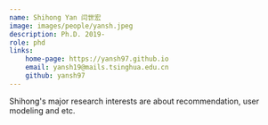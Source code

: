 ```yaml
---
name: Shihong Yan 闫世宏
image: images/people/yansh.jpeg 
description: Ph.D. 2019- 
role: phd 
links: 
    home-page: https://yansh97.github.io 
    email: yansh19@mails.tsinghua.edu.cn 
    github: yansh97 
---
```


Shihong's major research interests are about recommendation, user modeling and etc.